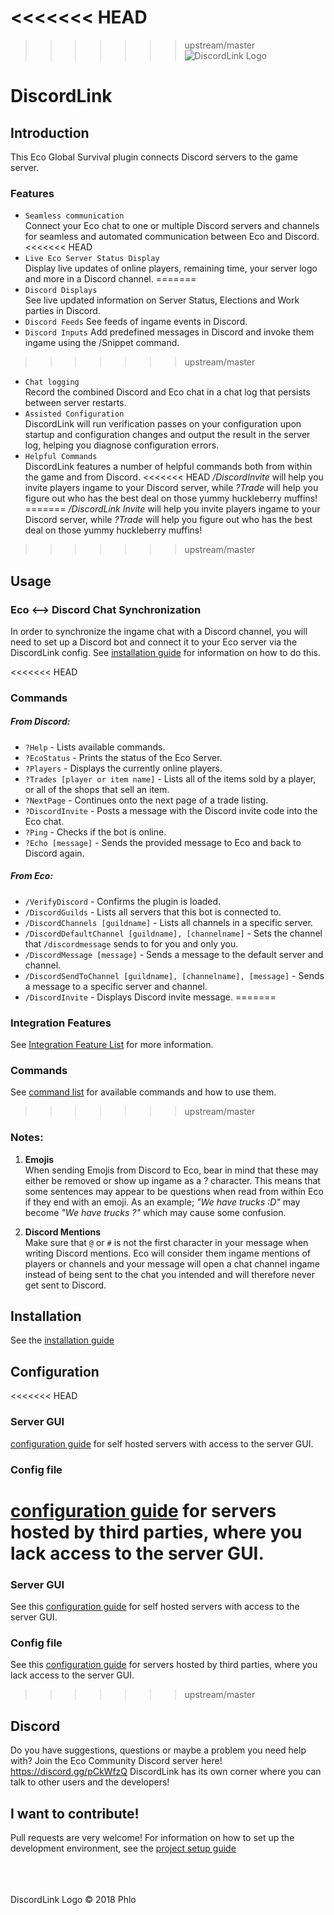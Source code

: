 <<<<<<< HEAD
=======

>>>>>>> upstream/master
![DiscordLink Logo](images/DiscordLinkLogo_Nameless_Small.png)
# DiscordLink

## Introduction

This Eco Global Survival plugin connects Discord servers to the game server.

### Features
* `Seamless communication`  
Connect your Eco chat to one or multiple Discord servers and channels for seamless and automated communication between Eco and Discord.
<<<<<<< HEAD
* `Live Eco Server Status Display`  
Display live updates of online players, remaining time, your server logo and more in a Discord channel.
=======
* `Discord Displays`  
See live updated information on Server Status, Elections and Work parties in Discord.  
* `Discord Feeds` 
See feeds of ingame events in Discord.  
* `Discord Inputs` 
Add predefined messages in Discord and invoke them ingame using the /Snippet command.
>>>>>>> upstream/master
* `Chat logging`  
Record the combined Discord and Eco chat in a chat log that persists between server restarts.
* `Assisted Configuration`  
DiscordLink will run verification passes on your configuration upon startup and configuration changes and output the result in the server log, helping you diagnose configuration errors.
* `Helpful Commands`  
DiscordLink features a number of helpful commands both from within the game and from Discord.
<<<<<<< HEAD
_/DiscordInvite_ will help you invite players ingame to your Discord server, while _?Trade_ will help you figure out who has the best deal on those yummy 
huckleberry muffins!
=======
_/DiscordLink Invite_ will help you invite players ingame to your Discord server, while _?Trade_ will help you figure out who has the best deal on those yummy huckleberry muffins!
>>>>>>> upstream/master

## Usage

### Eco <--> Discord Chat Synchronization
In order to synchronize the ingame chat with a Discord channel, you will need to set up a Discord bot and connect it to your Eco server via the DiscordLink config.
See [installation guide](Installation.md) for information on how to do this.

<<<<<<< HEAD
### Commands
##### From Discord:
* `?Help` - Lists available commands.
* `?EcoStatus` - Prints the status of the Eco Server.
* `?Players` - Displays the currently online players.
* `?Trades [player or item name]` - Lists all of the items sold by a player, or all of the shops that sell an item.
* `?NextPage` - Continues onto the next page of a trade listing.
* `?DiscordInvite` - Posts a message with the Discord invite code into the Eco chat.
* `?Ping` - Checks if the bot is online.
* `?Echo [message]` - Sends the provided message to Eco and back to Discord again.

##### From Eco:
* `/VerifyDiscord` - Confirms the plugin is loaded.
* `/DiscordGuilds` - Lists all servers that this bot is connected to.
* `/DiscordChannels [guildname]` - Lists all channels in a specific server.
* `/DiscordDefaultChannel [guildname], [channelname]` - Sets the channel that `/discordmessage` sends to for you and only you.
* `/DiscordMessage [message]` - Sends a message to the default server and channel.
* `/DiscordSendToChannel [guildname], [channelname], [message]` - Sends a message to a specific server and channel.
* `/DiscordInvite` - Displays Discord invite message.
=======
### Integration Features
See [Integration Feature List](IntegrationTypes.md) for more information.

### Commands
See [command list](Commands.md) for available commands and how to use them.
>>>>>>> upstream/master

### Notes:
1. **Emojis**  
When sending Emojis from Discord to Eco, bear in mind that these may either be removed or show up ingame as a ? character.
This means that some sentences may appear to be questions when read from within Eco if they end with an emoji.
As an example; _"We have trucks :D"_ may become _"We have trucks ?"_ which may cause some confusion.

2. **Discord Mentions**  
Make sure that `@` or `#` is not the first character in your message when writing Discord mentions.
Eco will consider them ingame mentions of players or channels and your message will open a chat channel ingame instead of being sent to the chat you intended and will therefore never get sent to Discord.

## Installation

See the [installation guide](Installation.md)

## Configuration

<<<<<<< HEAD
### Server GUI
[configuration guide](ConfigurationGUI.md) for self hosted servers with access to the server GUI.

### Config file
[configuration guide](ConfigurationNoGUI.md) for servers hosted by third parties, where you lack access to the server GUI.
=======
### Server GUI  
See this [configuration guide](ConfigurationGUI.md) for self hosted servers with access to the server GUI.

### Config file
See this [configuration guide](ConfigurationNoGUI.md) for servers hosted by third parties, where you lack access to the server GUI.
>>>>>>> upstream/master

## Discord
Do you have suggestions, questions or maybe a problem you need help with?
Join the Eco Community Discord server here! https://discord.gg/pCkWfzQ
DiscordLink has its own corner where you can talk to other users and the developers!

## I want to contribute!

Pull requests are very welcome!
For information on how to set up the development environment, see the [project setup guide](ProjectSetup.md)

\
\
\
DiscordLink Logo &copy; 2018 Phlo
